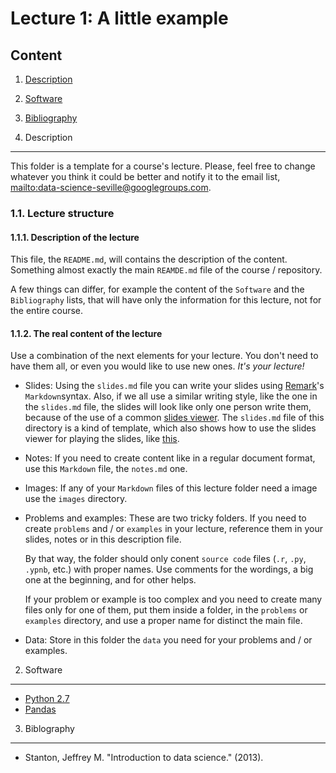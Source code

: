 Lecture 1: A little example
===========================

Content
-------

1. [Description](#1-description)
2. [Software](#2-sofware)
3. [Bibliography](#3-bibliography)

1. Description
--------------

This folder is a template for a course's lecture. Please, feel free to change whatever you think it could be better and notify it to the email list, <mailto:data-science-seville@googlegroups.com>.

### 1.1. Lecture structure

#### 1.1.1. Description of the lecture

This file, the `README.md`, will contains the description of the content. Something almost exactly the main `REAMDE.md` file of the course / repository.

A few things can differ, for example the content of the `Software` and the `Bibliography` lists, that will have only the information for this lecture, not for the entire course.

#### 1.1.2. The real content of the lecture

Use a combination of the next elements for your lecture. You don't need to have them all, or even you would like to use new ones. *It's your lecture!*

* Slides: Using the `slides.md` file you can write your slides using [Remark](https://github.com/gnab/remark)'s `Markdown`syntax. Also, if we all use a similar writing style, like the one in the `slides.md` file, the slides will look like only one person write them, because of the use of a common [slides viewer](https://github.com/DataScienceSeville/slides-viewer). The `slides.md` file of this directory is a kind of template, which also shows how to use the slides viewer for playing the slides, like [this](http://datascienceseville.github.io/slides-viewer/viewer.html?md=https://raw.githubusercontent.com/DataScienceSeville/course-template/master/Lecture%201:%20A%20little%20example/slides.md).

* Notes: If you need to create content like in a regular document format, use this `Markdown` file, the `notes.md` one.

* Images: If any of your `Markdown` files of this lecture folder need a image use the `images` directory.

* Problems and examples: These are two tricky folders. If you need to create `problems` and / or `examples` in your lecture, reference them in your slides, notes or in this description file.

  By that way, the folder should only conent `source code` files (`.r`, `.py`, `.ypnb`, etc.) with proper names. Use comments for the wordings, a big one at the beginning, and for other helps.

  If your problem or example is too complex and you need to create many files only for one of them, put them inside a folder, in the `problems` or `examples` directory, and use a proper name for distinct the main file.

* Data: Store in this folder the `data` you need for your problems and / or examples.

2. Software
-----------

* [Python 2.7](https://www.python.org/)
* [Pandas](http://pandas.pydata.org/)

3. Biblography
--------------

* Stanton, Jeffrey M. "Introduction to data science." (2013).
